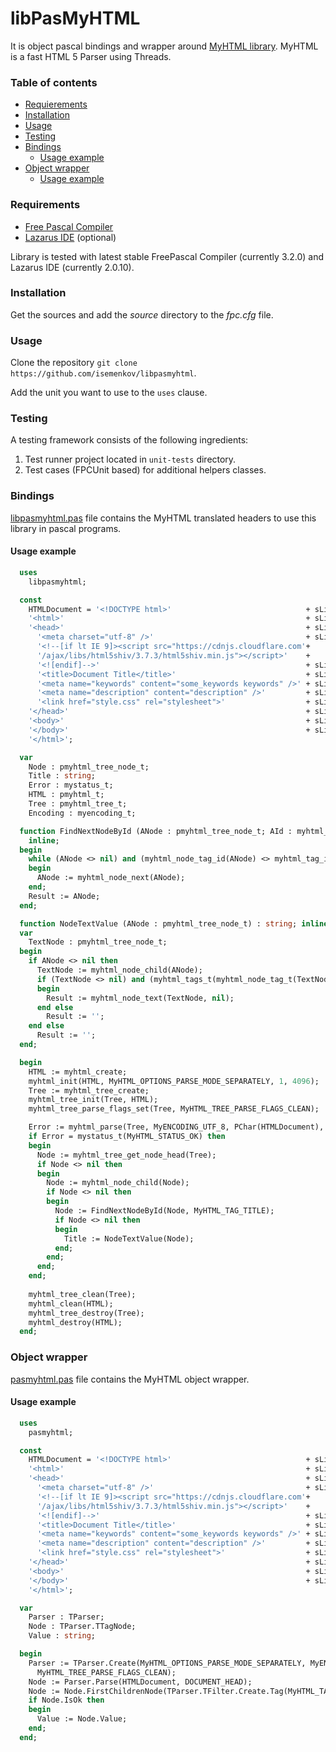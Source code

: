 libPasMyHTML
============
It is object pascal bindings and wrapper around [MyHTML library](https://github.com/lexborisov/myhtml). MyHTML is a fast HTML 5 Parser using Threads.



### Table of contents

* [Requierements](#requirements)
* [Installation](#installation)
* [Usage](#usage)
* [Testing](#testing)
* [Bindings](#bindings)
  * [Usage example](#usage-example)
* [Object wrapper](#object-wrapper)
  * [Usage example](#usage-example-1)



### Requirements

* [Free Pascal Compiler](http://freepascal.org)
* [Lazarus IDE](http://www.lazarus.freepascal.org/) (optional)

Library is tested with latest stable FreePascal Compiler (currently 3.2.0) and Lazarus IDE (currently 2.0.10).



### Installation

Get the sources and add the *source* directory to the *fpc.cfg* file.



### Usage

Clone the repository `git clone https://github.com/isemenkov/libpasmyhtml`.

Add the unit you want to use to the `uses` clause.



### Testing

A testing framework consists of the following ingredients:
1. Test runner project located in `unit-tests` directory.
2. Test cases (FPCUnit based) for additional helpers classes.



### Bindings

[libpasmyhtml.pas](https://github.com/isemenkov/libpasmyhtml/blob/master/source/libpasmyhtml.pas) file contains the MyHTML translated headers to use this library in pascal programs.

#### Usage example

```pascal
  uses
    libpasmyhtml;

  const
    HTMLDocument = '<!DOCTYPE html>'                              + sLineBreak +
    '<html>'                                                      + sLineBreak +
    '<head>'                                                      + sLineBreak +
      '<meta charset="utf-8" />'                                  + sLineBreak +
      '<!--[if lt IE 9]><script src="https://cdnjs.cloudflare.com'+
      '/ajax/libs/html5shiv/3.7.3/html5shiv.min.js"></script>'    +
      '<![endif]-->'                                              + sLineBreak +
      '<title>Document Title</title>'                             + sLineBreak +
      '<meta name="keywords" content="some_keywords keywords" />' + sLineBreak +
      '<meta name="description" content="description" />'         + sLineBreak +
      '<link href="style.css" rel="stylesheet">'                  + sLineBreak +
    '</head>'                                                     + sLineBreak +
    '<body>'                                                      + sLineBreak +
    '</body>'                                                     + sLineBreak +
    '</html>';

  var
    Node : pmyhtml_tree_node_t;
    Title : string;
    Error : mystatus_t;
    HTML : pmyhtml_t;
    Tree : pmyhtml_tree_t;
    Encoding : myencoding_t;

  function FindNextNodeById (ANode : pmyhtml_tree_node_t; AId : myhtml_tags_t) : pmyhtml_tree_node_t; 
    inline;
  begin
    while (ANode <> nil) and (myhtml_node_tag_id(ANode) <> myhtml_tag_id_t(AId)) do
    begin
      ANode := myhtml_node_next(ANode);
    end;
    Result := ANode;
  end;

  function NodeTextValue (ANode : pmyhtml_tree_node_t) : string; inline;
  var
    TextNode : pmyhtml_tree_node_t;
  begin
    if ANode <> nil then
      TextNode := myhtml_node_child(ANode);
      if (TextNode <> nil) and (myhtml_tags_t(myhtml_node_tag_t(TextNode)) = MyHTML_TAG__TEXT) then
      begin
        Result := myhtml_node_text(TextNode, nil);
      end else
        Result := '';
    end else
      Result := '';
  end;

  begin
    HTML := myhtml_create;
    myhtml_init(HTML, MyHTML_OPTIONS_PARSE_MODE_SEPARATELY, 1, 4096);
    Tree := myhtml_tree_create;
    myhtml_tree_init(Tree, HTML);
    myhtml_tree_parse_flags_set(Tree, MyHTML_TREE_PARSE_FLAGS_CLEAN);

    Error := myhtml_parse(Tree, MyENCODING_UTF_8, PChar(HTMLDocument), Length(HTMLDocument));
    if Error = mystatus_t(MyHTML_STATUS_OK) then
    begin
      Node := myhtml_tree_get_node_head(Tree);
      if Node <> nil then
      begin
        Node := myhtml_node_child(Node);
        if Node <> nil then
        begin
          Node := FindNextNodeById(Node, MyHTML_TAG_TITLE);
          if Node <> nil then
          begin
            Title := NodeTextValue(Node);
          end;
        end;
      end;
    end;
    
    myhtml_tree_clean(Tree);
    myhtml_clean(HTML);
    myhtml_tree_destroy(Tree);
    myhtml_destroy(HTML);
  end;

```

### Object wrapper

[pasmyhtml.pas](https://github.com/isemenkov/libpasmyhtml/blob/master/source/pasmyhtml.pas) file contains the MyHTML object wrapper.

#### Usage example

```pascal
  uses
    pasmyhtml;

  const
    HTMLDocument = '<!DOCTYPE html>'                              + sLineBreak +
    '<html>'                                                      + sLineBreak +
    '<head>'                                                      + sLineBreak +
      '<meta charset="utf-8" />'                                  + sLineBreak +
      '<!--[if lt IE 9]><script src="https://cdnjs.cloudflare.com'+
      '/ajax/libs/html5shiv/3.7.3/html5shiv.min.js"></script>'    +
      '<![endif]-->'                                              + sLineBreak +
      '<title>Document Title</title>'                             + sLineBreak +
      '<meta name="keywords" content="some_keywords keywords" />' + sLineBreak +
      '<meta name="description" content="description" />'         + sLineBreak +
      '<link href="style.css" rel="stylesheet">'                  + sLineBreak +
    '</head>'                                                     + sLineBreak +
    '<body>'                                                      + sLineBreak +
    '</body>'                                                     + sLineBreak +
    '</html>';

  var
    Parser : TParser;
    Node : TParser.TTagNode;
    Value : string;

  begin
    Parser := TParser.Create(MyHTML_OPTIONS_PARSE_MODE_SEPARATELY, MyENCODE_UTF_8, 1, 4096,
      MyHTML_TREE_PARSE_FLAGS_CLEAN);
    Node := Parser.Parse(HTMLDocument, DOCUMENT_HEAD);
    Node := Node.FirstChildrenNode(TParser.TFilter.Create.Tag(MyHTML_TAG_TITLE));
    if Node.IsOk then
    begin
      Value := Node.Value;
    end;
  end;

```
